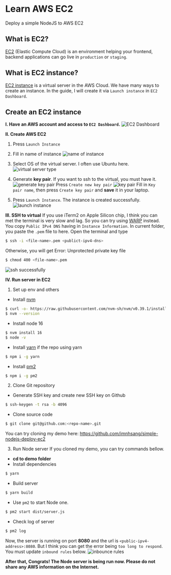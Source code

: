 # Learn AWS EC2
Deploy a simple NodeJS to AWS EC2

## What is EC2?
[EC2](https://docs.aws.amazon.com/AWSEC2/latest/UserGuide/concepts.html) (Elastic  Compute Cloud) is an environment helping your frontend, backend applications can go live in `production` or `staging`.

## What is EC2 instance?
[EC2 instance](https://docs.aws.amazon.com/AWSEC2/latest/UserGuide/LaunchingAndUsingInstances.html) is a virtual server in the AWS Cloud. We have many ways to create an instance. In the guide, I will create it via `Launch instance` in `EC2 Dashboard`.

## Create an EC2 instance
**I. Have an AWS account and access to `EC2 Dashboard`.**
![EC2 Dashboard](./images/1.png)

**II. Create AWS EC2**
1. Press `Launch Instance`

2. Fill in name of instance
![name of instance](./images/2.png)

3. Select OS of the virtual server. I often use Ubuntu here.
![virtual server type](./images/3.png)

4. Generate **key pair**. If you want to ssh to the virtual, you must have it.
![generate key pair](./images/4.png)
Press `Create new key pair`
![key pair](./images/5.png)
Fill in `Key pair name`, then press `Create key pair` and **save** it in your laptop.

5. Press `Launch Instance`. The instance is created successfully.
![launch instance](./images/6.png)

**III. SSH to virtual**
If you use iTerm2 on Apple Silicon chip, I think you can met the terminal is very slow and lag. So you can try using [WARP](https://www.warp.dev/) instead.
You copy `Public IPv4 DNS` having in `Instance Information`. In current folder, you paste the `.pem` file to here. Open the terminal and type
```bash
$ ssh -i <file-name>.pem <publict-ipv4-dns>
```
Otherwise, you will get Error: Unprotected private key file
```bash
$ chmod 400 <file-name>.pem
```
![ssh successfully](./images/7.png)

**IV. Run server in EC2**
1. Set up env and others
- Install [nvm](https://github.com/nvm-sh/nvm)
```bash
$ curl -o- https://raw.githubusercontent.com/nvm-sh/nvm/v0.39.1/install.sh | bash
$ nvm --version
```

- Install node 16
```bash
$ nvm install 16
$ node -v
```

- Install [yarn](https://classic.yarnpkg.com/lang/en/docs/install/#mac-stable) if the repo using yarn
```bash
$ npm i -g yarn
```

- Install [pm2](https://pm2.keymetrics.io/)
```bash
$ npm i -g pm2
```

2. Clone Git repository
- Generate SSH key and create new SSH key on Github
```bash
$ ssh-keygen -t rsa -b 4096
```

- Clone source code
```bash
$ git clone git@github.com:<repo-name>.git
```
You can try cloning my demo here: https://github.com/imnhsang/simple-nodejs-deploy-ec2 

3. Run Node server
If you cloned my demo, you can try commands bellow.

- **cd to demo folder**
- Install dependencies
```bash
$ yarn
```

- Build server
```bash
$ yarn build
```

- Use `pm2` to start Node one.
```bash
$ pm2 start dist/server.js
```

- Check log of server
```bash
$ pm2 log
```

Now, the server is running on port **8080** and the url is `<public-ipv4-address>:8080`.
But I think you can get the error being `too long to respond`. You must update `inbound rules` below.
![inbounce rules](./images/8.png)

**After that, Congrats! The Node server is being run now.
Please do not share any AWS information on the Internet.**